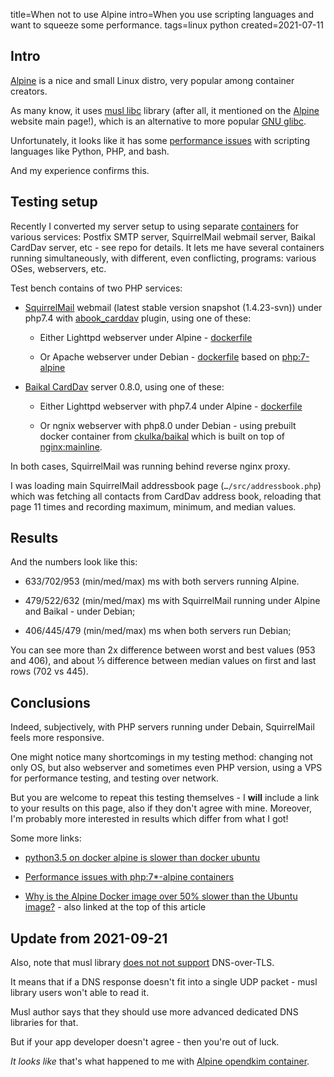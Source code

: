 title=When not to use Alpine
intro=When you use scripting languages and want to squeeze some performance.
tags=linux python
created=2021-07-11

Intro
-----

[Alpine][a] is a nice and small Linux distro, very popular among container creators.

As many know, it uses [musl libc][m] library (after all, it mentioned on the [Alpine][a] website main page!),
which is an alternative to more popular [GNU glibc][g].

Unfortunately, it looks like it has some [performance issues][so] with scripting languages like Python, PHP, and bash.

[a]: https://alpinelinux.org/
[m]: https://musl.libc.org/about.html
[g]: https://www.gnu.org/software/libc/
[so]: https://superuser.com/a/1234279

And my experience confirms this.

Testing setup
-------------

Recently I converted my server setup to using separate [containers][] for various services:
Postfix SMTP server, SquirrelMail webmail server, Baikal CardDav server, etc - see repo for details.
It lets me have several containers running simultaneously, with different, even conflicting, programs:
various OSes, webservers, etc.

Test bench contains of two PHP services:

* [SquirrelMail][] webmail (latest stable version snapshot (1.4.23-svn)) under php7.4 with [abook_carddav][ab] plugin, using one of these:

	* Either Lighttpd webserver under Alpine - [dockerfile][sq1]

	* Or Apache webserver under Debian - [dockerfile][sq2] based on [php:7-alpine][php]

* [Baikal CardDav][baikal] server 0.8.0, using one of these:

	* Either Lighttpd webserver with php7.4 under Alpine - [dockerfile][b1]

	* Or ngnix webserver with php8.0 under Debian - using prebuilt docker container from [ckulka/baikal][] which is built on top of [nginx:mainline][nginx].

[containers]: https://github.com/Lex-2008/containers
[SquirrelMail]: http://squirrelmail.org/
[ab]: https://github.com/Lex-2008/abook_carddav
[baikal]: https://sabre.io/baikal/
[sq1]: https://github.com/Lex-2008/containers/blob/46f32475ae9887a88685d4c548c2712c036dfefa/squirrelmail.cont/build/Dockerfile
[sq2]: https://github.com/Lex-2008/containers/blob/4510700e6ae1cf18ec07770f2637ef2e8e8f72d0/squirrelmail.cont/build/Dockerfile
[php]: https://github.com/docker-library/php/blob/master/7.4/buster/apache/Dockerfile
[b1]: https://github.com/Lex-2008/containers/blob/46f32475ae9887a88685d4c548c2712c036dfefa/baikal.cont/build/Dockerfile
[ckulka/baikal]: https://hub.docker.com/r/ckulka/baikal
[nginx]: https://github.com/nginxinc/docker-nginx/blob/master/mainline/debian/Dockerfile

In both cases, SquirrelMail was running behind reverse nginx proxy.

I was loading main SquirrelMail addressbook page
(`…/src/addressbook.php`)
which was fetching all contacts from CardDav address book,
reloading that page 11 times and recording maximum, minimum, and median values.

Results
-------

And the numbers look like this:

* 633/702/953 (min/med/max) ms with both servers running Alpine.

* 479/522/632 (min/med/max) ms with SquirrelMail running under Alpine and Baikal - under Debian;

* 406/445/479 (min/med/max) ms when both servers run Debian;

You can see more than 2x difference between worst and best values (953 and 406),
and about ⅓ difference between median values on first and last rows (702 vs 445).

Conclusions
-----------

Indeed, subjectively, with PHP servers running under Debain, SquirrelMail feels more responsive.

One might notice many shortcomings in my testing method:
changing not only OS, but also webserver and sometimes even PHP version,
using a VPS for performance testing,
and testing over network.

But you are welcome to repeat this testing themselves -
I **will** include a link to your results on this page,
also if they don't agree with mine.
Moreover, I'm probably more interested in results which differ from what I got!

Some more links:

* [python3.5 on docker alpine is slower than docker ubuntu](https://github.com/gliderlabs/docker-alpine/issues/300)

* [Performance issues with php:7*-alpine containers](https://github.com/docker-library/php/issues/592)

* [Why is the Alpine Docker image over 50% slower than the Ubuntu image?](https://superuser.com/questions/1219609/why-is-the-alpine-docker-image-over-50-slower-than-the-ubuntu-image) - also linked at the top of this article


Update from 2021-09-21
----------------------

Also, note that musl library [does not not support][musl-dns-o-tls] DNS-over-TLS.

It means that if a DNS response doesn't fit into a single UDP packet - musl library users won't able to read it.

Musl author says that they should use more advanced dedicated DNS libraries for that.

But if your app developer doesn't agree - then you're out of luck.

_It looks like_ that's what happened to me with [Alpine opendkim container][alpine-opendkim].

[musl-dns-o-tls]: https://twitter.com/RichFelker/status/994629795551031296
[alpine-opendkim]: https://pkgs.alpinelinux.org/package/edge/community/x86/opendkim
